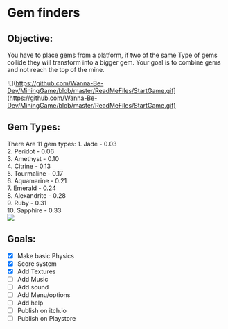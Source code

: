 # Gem finders

## Objective:

You have to place gems from a platform, if two of the same Type of gems collide they will transform into a bigger gem. Your goal is to combine gems and not reach the top of the mine.

 ![](https://github.com/Wanna-Be-Dev/MiningGame/blob/master/ReadMeFiles/StartGame.gif](https://github.com/Wanna-Be-Dev/MiningGame/blob/master/ReadMeFiles/StartGame.gif)    

## Gem Types:
 There Are 11 gem types:
	1. Jade  - 0.03  
	2. Peridot - 0.06  
	3. Amethyst - 0.10  
	4. Citrine - 0.13  
	5. Tourmaline - 0.17  
	6. Aquamarine - 0.21  
	7. Emerald - 0.24  
	8. Alexandrite - 0.28  
	9. Ruby - 0.31  
	10. Sapphire - 0.33  
![]([https://github.com/Wanna-Be-Dev/MiningGame/blob/master/ReadMeFiles/2024-01-26%2021-39-01.gif](https://github.com/Wanna-Be-Dev/MiningGame/blob/master/ReadMeFiles/EndGame.gif))  


## Goals:
- [x] Make basic Physics
- [x] Score system
- [x] Add Textures
- [ ] Add Music
- [ ] Add sound
- [ ] Add Menu/options
- [ ] Add help
- [ ] Publish on itch.io
- [ ] Publish on Playstore
